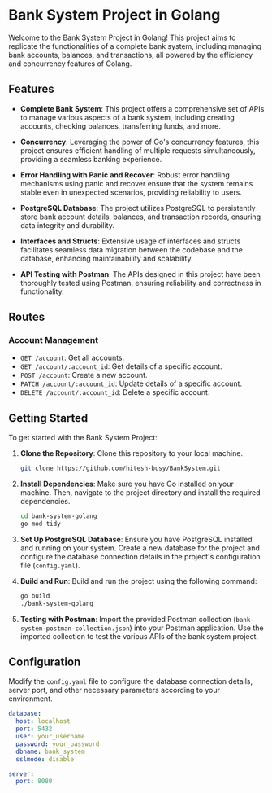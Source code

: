 # Bank System Project in Golang

Welcome to the Bank System Project in Golang! This project aims to replicate the functionalities of a complete bank system, including managing bank accounts, balances, and transactions, all powered by the efficiency and concurrency features of Golang.

## Features

- **Complete Bank System**: This project offers a comprehensive set of APIs to manage various aspects of a bank system, including creating accounts, checking balances, transferring funds, and more.

- **Concurrency**: Leveraging the power of Go's concurrency features, this project ensures efficient handling of multiple requests simultaneously, providing a seamless banking experience.

- **Error Handling with Panic and Recover**: Robust error handling mechanisms using panic and recover ensure that the system remains stable even in unexpected scenarios, providing reliability to users.

- **PostgreSQL Database**: The project utilizes PostgreSQL to persistently store bank account details, balances, and transaction records, ensuring data integrity and durability.

- **Interfaces and Structs**: Extensive usage of interfaces and structs facilitates seamless data migration between the codebase and the database, enhancing maintainability and scalability.

- **API Testing with Postman**: The APIs designed in this project have been thoroughly tested using Postman, ensuring reliability and correctness in functionality.

## Routes

### Account Management

- `GET /account`: Get all accounts.
- `GET /account/:account_id`: Get details of a specific account.
- `POST /account`: Create a new account.
- `PATCH /account/:account_id`: Update details of a specific account.
- `DELETE /account/:account_id`: Delete a specific account.

## Getting Started

To get started with the Bank System Project:

1. **Clone the Repository**: Clone this repository to your local machine.

    ```bash
    git clone https://github.com/hitesh-busy/BankSystem.git
    ```

2. **Install Dependencies**: Make sure you have Go installed on your machine. Then, navigate to the project directory and install the required dependencies.

    ```bash
    cd bank-system-golang
    go mod tidy
    ```

3. **Set Up PostgreSQL Database**: Ensure you have PostgreSQL installed and running on your system. Create a new database for the project and configure the database connection details in the project's configuration file (`config.yaml`).

4. **Build and Run**: Build and run the project using the following command:

    ```bash
    go build
    ./bank-system-golang
    ```

5. **Testing with Postman**: Import the provided Postman collection (`bank-system-postman-collection.json`) into your Postman application. Use the imported collection to test the various APIs of the bank system project.

## Configuration

Modify the `config.yaml` file to configure the database connection details, server port, and other necessary parameters according to your environment.

```yaml
database:
  host: localhost
  port: 5432
  user: your_username
  password: your_password
  dbname: bank_system
  sslmode: disable

server:
  port: 8080
